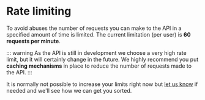 # Rate limiting

To avoid abuses the number of requests you can make to the API in a specified amount of time is limited.
The current limitation (per user) is **60 requests per minute**.

::: warning
As the API is still in development we choose a very high rate limit, but it will certainly change in the future.
We highly recommend you put **caching mechanisms** in place to reduce the number of requests made to the API.
:::

It is normally not possible to increase your limits right now but [let us know](https://netweak.com/contact) if needed and we'll see how we can get you sorted.